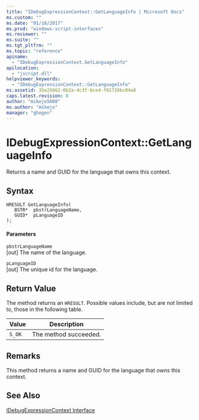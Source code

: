 ```yaml
---
title: "IDebugExpressionContext::GetLanguageInfo | Microsoft Docs"
ms.custom: ""
ms.date: "01/18/2017"
ms.prod: "windows-script-interfaces"
ms.reviewer: ""
ms.suite: ""
ms.tgt_pltfrm: ""
ms.topic: "reference"
apiname: 
  - "IDebugExpressionContext.GetLanguageInfo"
apilocation: 
  - "jscript.dll"
helpviewer_keywords: 
  - "IDebugExpressionContext::GetLanguageInfo"
ms.assetid: 35e25662-0b2a-4c3f-bce4-f01726bc04a8
caps.latest.revision: 8
author: "mikejo5000"
ms.author: "mikejo"
manager: "ghogen"
---
```

# IDebugExpressionContext::GetLanguageInfo
Returns a name and GUID for the language that owns this context.  
  
## Syntax  
  
```  
HRESULT GetLanguageInfo(  
   BSTR*  pbstrLanguageName,  
   GUID*  pLanguageID  
);  
```  
  
#### Parameters  
 `pbstrLanguageName`  
 [out] The name of the language.  
  
 `pLanguageID`  
 [out] The unique id for the language.  
  
## Return Value  
 The method returns an `HRESULT`. Possible values include, but are not limited to, those in the following table.  
  
|Value|Description|  
|-----------|-----------------|  
|`S_OK`|The method succeeded.|  
  
## Remarks  
 This method returns a name and GUID for the language that owns this context.  
  
## See Also  
 [IDebugExpressionContext Interface](../../winscript/reference/idebugexpressioncontext-interface.md)